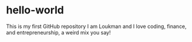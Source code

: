 # hello-world
This is my first GitHub repository
I am Loukman and I love coding, finance, and entrepreneurship, a weird mix you say!

